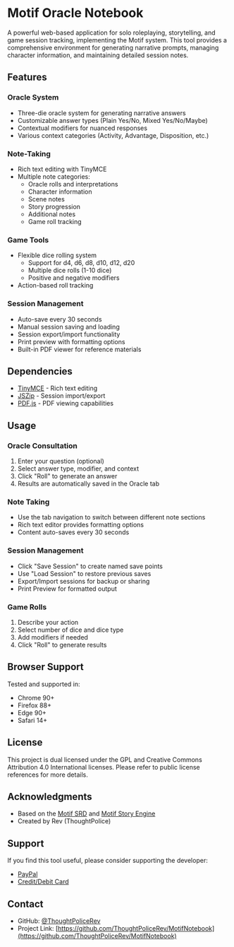 # Motif Oracle Notebook

A powerful web-based application for solo roleplaying, storytelling, and game session tracking, implementing the Motif system. This tool provides a comprehensive environment for generating narrative prompts, managing character information, and maintaining detailed session notes.

## Features

### Oracle System
- Three-die oracle system for generating narrative answers
- Customizable answer types (Plain Yes/No, Mixed Yes/No/Maybe)
- Contextual modifiers for nuanced responses
- Various context categories (Activity, Advantage, Disposition, etc.)

### Note-Taking
- Rich text editing with TinyMCE
- Multiple note categories:
  - Oracle rolls and interpretations
  - Character information
  - Scene notes
  - Story progression
  - Additional notes
  - Game roll tracking

### Game Tools
- Flexible dice rolling system
  - Support for d4, d6, d8, d10, d12, d20
  - Multiple dice rolls (1-10 dice)
  - Positive and negative modifiers
- Action-based roll tracking

### Session Management
- Auto-save every 30 seconds
- Manual session saving and loading
- Session export/import functionality
- Print preview with formatting options
- Built-in PDF viewer for reference materials

## Dependencies

- [TinyMCE](https://www.tiny.cloud/) - Rich text editing
- [JSZip](https://stuk.github.io/jszip/) - Session import/export
- [PDF.js](https://mozilla.github.io/pdf.js/) - PDF viewing capabilities

## Usage

### Oracle Consultation
1. Enter your question (optional)
2. Select answer type, modifier, and context
3. Click "Roll" to generate an answer
4. Results are automatically saved in the Oracle tab

### Note Taking
- Use the tab navigation to switch between different note sections
- Rich text editor provides formatting options
- Content auto-saves every 30 seconds

### Session Management
- Click "Save Session" to create named save points
- Use "Load Session" to restore previous saves
- Export/Import sessions for backup or sharing
- Print Preview for formatted output

### Game Rolls
1. Describe your action
2. Select number of dice and dice type
3. Add modifiers if needed
4. Click "Roll" to generate results

## Browser Support

Tested and supported in:
- Chrome 90+
- Firefox 88+
- Edge 90+
- Safari 14+

## License

This project is dual licensed under the GPL and Creative Commons Attribution 4.0 International licenses. Please refer to public license references for more details.

## Acknowledgments

- Based on the [Motif SRD](https://www.drivethrurpg.com/product/361409/motif-toolkit-srd-motif-open-license-reference) and [Motif Story Engine](https://www.drivethrurpg.com/product/316073/motif-story-engine-solo-and-gm-lite-roleplaying-toolkit)
- Created by Rev (ThoughtPolice)

## Support

If you find this tool useful, please consider supporting the developer:
- [PayPal](https://paypal.me/tpipc)
- [Credit/Debit Card](https://bit.ly/payrev)

## Contact

- GitHub: [@ThoughtPoliceRev](https://github.com/ThoughtPoliceRev)
- Project Link: [https://github.com/ThoughtPoliceRev/MotifNotebook](https://github.com/ThoughtPoliceRev/MotifNotebook)
